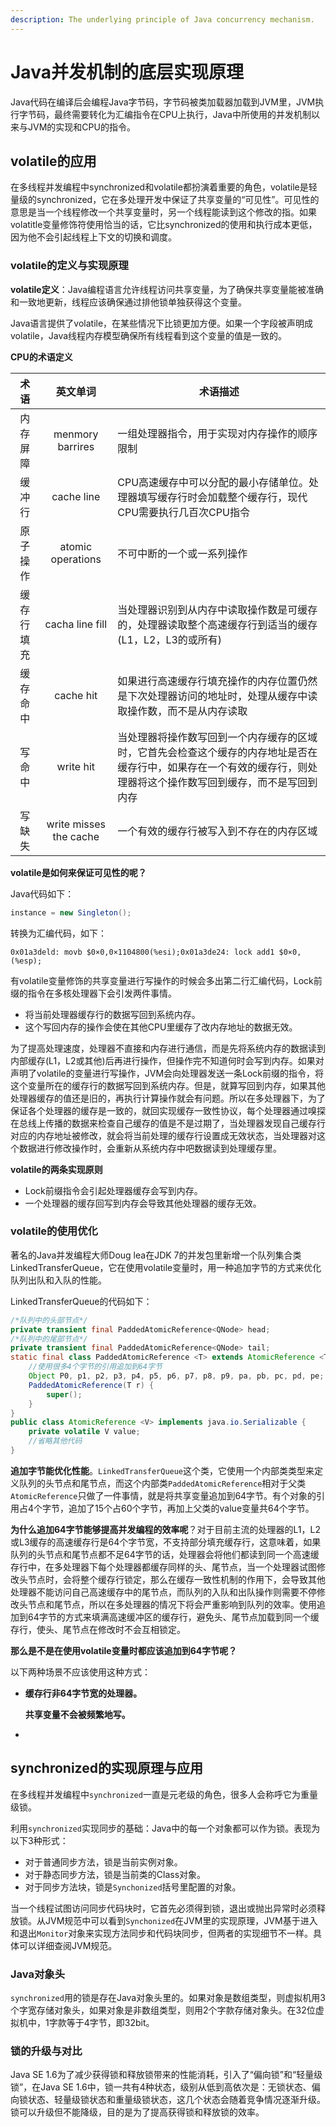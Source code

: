 ```yaml
---
description: The underlying principle of Java concurrency mechanism.
---
```


# Java并发机制的底层实现原理

Java代码在编译后会编程Java字节码，字节码被类加载器加载到JVM里，JVM执行字节码，最终需要转化为汇编指令在CPU上执行，Java中所使用的并发机制以来与JVM的实现和CPU的指令。

## volatile的应用

在多线程并发编程中synchronized和volatile都扮演着重要的角色，volatile是轻量级的synchronized，它在多处理开发中保证了共享变量的“可见性”。可见性的意思是当一个线程修改一个共享变量时，另一个线程能读到这个修改的指。如果volatitle变量修饰符使用恰当的话，它比synchronized的使用和执行成本更低，因为他不会引起线程上下文的切换和调度。

### volatile的定义与实现原理

**volatile定义**：Java编程语言允许线程访问共享变量，为了确保共享变量能被准确和一致地更新，线程应该确保通过排他锁单独获得这个变量。

Java语言提供了volatile，在某些情况下比锁更加方便。如果一个字段被声明成volatile，Java线程内存模型确保所有线程看到这个变量的值是一致的。

**CPU的术语定义**

|    术语    |        英文单词        | 术语描述                                                     |
| :--------: | :--------------------: | ------------------------------------------------------------ |
|  内存屏障  |    menmory barrires    | 一组处理器指令，用于实现对内存操作的顺序限制                 |
|   缓冲行   |       cache line       | CPU高速缓存中可以分配的最小存储单位。处理器填写缓存行时会加载整个缓存行，现代CPU需要执行几百次CPU指令 |
|  原子操作  |   atomic operations    | 不可中断的一个或一系列操作                                   |
| 缓存行填充 |    cacha line fill     | 当处理器识别到从内存中读取操作数是可缓存的，处理器读取整个高速缓存行到适当的缓存(L1，L2，L3的或所有) |
|  缓存命中  |       cache hit        | 如果进行高速缓存行填充操作的内存位置仍然是下次处理器访问的地址时，处理从缓存中读取操作数，而不是从内存读取 |
|   写命中   |       write hit        | 当处理器将操作数写回到一个内存缓存的区域时，它首先会检查这个缓存的内存地址是否在缓存行中，如果存在一个有效的缓存行，则处理器将这个操作数写回到缓存，而不是写回到内存 |
|   写缺失   | write misses the cache | 一个有效的缓存行被写入到不存在的内存区域                     |

**volatile是如何来保证可见性的呢？**

Java代码如下：

```java
instance = new Singleton();
```

转换为汇编代码，如下：

```assembly
0x01a3deld: movb $0×0,0×1104800(%esi);0x01a3de24: lock add1 $0×0,(%esp);
```

有volatile变量修饰的共享变量进行写操作的时候会多出第二行汇编代码，Lock前缀的指令在多核处理器下会引发两件事情。

- 将当前处理器缓存行的数据写回到系统内存。
- 这个写回内存的操作会使在其他CPU里缓存了改内存地址的数据无效。

为了提高处理速度，处理器不直接和内存进行通信，而是先将系统内存的数据读到内部缓存(L1，L2或其他)后再进行操作，但操作完不知道何时会写到内存。如果对声明了volatile的变量进行写操作，JVM会向处理器发送一条Lock前缀的指令，将这个变量所在的缓存行的数据写回到系统内存。但是，就算写回到内存，如果其他处理器缓存的值还是旧的，再执行计算操作就会有问题。所以在多处理器下，为了保证各个处理器的缓存是一致的，就回实现缓存一致性协议，每个处理器通过嗅探在总线上传播的数据来检查自己缓存的值是不是过期了，当处理器发现自己缓存行对应的内存地址被修改，就会将当前处理的缓存行设置成无效状态，当处理器对这个数据进行修改操作时，会重新从系统内存中吧数据读到处理缓存里。

**volatile的两条实现原则**

- Lock前缀指令会引起处理器缓存会写到内存。
- 一个处理器的缓存回写到内存会导致其他处理器的缓存无效。

### volatile的使用优化

著名的Java并发编程大师Doug lea在JDK 7的并发包里新增一个队列集合类LinkedTransferQueue，它在使用volatile变量时，用一种追加字节的方式来优化队列出队和入队的性能。

LinkedTransferQueue的代码如下：

```java
/*队列中的头部节点*/
private transient final PaddedAtomicReference<QNode> head;
/*队列中的尾部节点*/
private transient final PaddedAtomicReference<QNode> tail;
static final class PaddedAtomicReference <T> extends AtomicReference <T> {
    //使用很多4个字节的引用追加到64字节
    Object P0, p1, p2, p3, p4, p5, p6, p7, p8, p9, pa, pb, pc, pd, pe;
    PaddedAtomicReference(T r) {
        super();
    }
}
public class AtomicReference <V> implements java.io.Serializable {
    private volatile V value;
    //省略其他代码
}
```

**追加字节能优化性能**。`LinkedTransferQueue`这个类，它使用一个内部类类型来定义队列的头节点和尾节点，而这个内部类`PaddedAtomicReference`相对于父类`AtomicReference`只做了一件事情，就是将共享变量追加到64字节。有个对象的引用占4个字节，追加了15个占60个字节，再加上父类的value变量共64个字节。

**为什么追加64字节能够提高并发编程的效率呢**？对于目前主流的处理器的L1，L2或L3缓存的高速缓存行是64个字节宽，不支持部分填充缓存行，这意味着，如果队列的头节点和尾节点都不足64字节的话，处理器会将他们都读到同一个高速缓存行中，在多处理器下每个处理器都缓存同样的头、尾节点，当一个处理器试图修改头节点时，会将整个缓存行锁定，那么在缓存一致性机制的作用下，会导致其他处理器不能访问自己高速缓存中的尾节点，而队列的入队和出队操作则需要不停修改头节点和尾节点，所以在多处理器的情况下将会严重影响到队列的效率。使用追加到64字节的方式来填满高速缓冲区的缓存行，避免头、尾节点加载到同一个缓存行，使头、尾节点在修改时不会互相锁定。

**那么是不是在使用volatile变量时都应该追加到64字节呢？**

以下两种场景不应该使用这种方式：

- **缓存行非64字节宽的处理器。**

  **共享变量不会被频繁地写。**

- 

## synchronized的实现原理与应用

在多线程并发编程中`synchronized`一直是元老级的角色，很多人会称呼它为重量级锁。

利用`synchronized`实现同步的基础：Java中的每一个对象都可以作为锁。表现为以下3种形式：

- 对于普通同步方法，锁是当前实例对象。
- 对于静态同步方法，锁是当前类的Class对象。
- 对于同步方法块，锁是`Synchonized`括号里配置的对象。

当一个线程试图访问同步代码块时，它首先必须得到锁，退出或抛出异常时必须释放锁。从JVM规范中可以看到`Synchonized`在JVM里的实现原理，JVM基于进入和退出`Monitor`对象来实现方法同步和代码块同步，但两者的实现细节不一样。具体可以详细查阅JVM规范。

### Java对象头

`synchronized`用的锁是存在Java对象头里的。如果对象是数组类型，则虚拟机用3个字宽存储对象头，如果对象是非数组类型，则用2个字款存储对象头。在32位虚拟机中，1字款等于4字节，即32bit。

### 锁的升级与对比

Java SE 1.6为了减少获得锁和释放锁带来的性能消耗，引入了“偏向锁”和“轻量级锁”，在Java SE 1.6中，锁一共有4种状态，级别从低到高依次是：无锁状态、偏向锁状态、轻量级锁状态和重量级锁状态，这几个状态会随着竞争情况逐渐升级。锁可以升级但不能降级，目的是为了提高获得锁和释放锁的效率。

